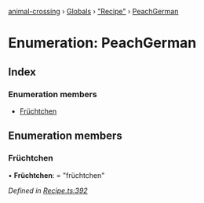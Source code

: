 [animal-crossing](../README.md) › [Globals](../globals.md) › ["Recipe"](../modules/_recipe_.md) › [PeachGerman](_recipe_.peachgerman.md)

# Enumeration: PeachGerman

## Index

### Enumeration members

* [Früchtchen](_recipe_.peachgerman.md#früchtchen)

## Enumeration members

###  Früchtchen

• **Früchtchen**: = "früchtchen"

*Defined in [Recipe.ts:392](https://github.com/Norviah/animal-crossing/blob/4ad5c16/module/types/Recipe.ts#L392)*
